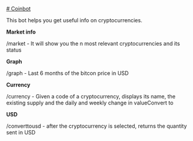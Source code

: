 [# Coinbot](telegram.me/CoBase_bot)

This bot helps you get useful info on cryptocurrencies. 

**Market info**

 /market - It will show you the n most relevant cryptocurrencies and its status 
 
 
**Graph**

 /graph - Last 6 months of the bitcon price in USD
 
 
**Currency**

 /currency - Given a code of a cryptocurrency, displays its name, the existing supply and the daily and weekly change in valueConvert to 


**USD** 

 /converttousd - after the cryptocurrency is selected, returns the quantity sent in USD

